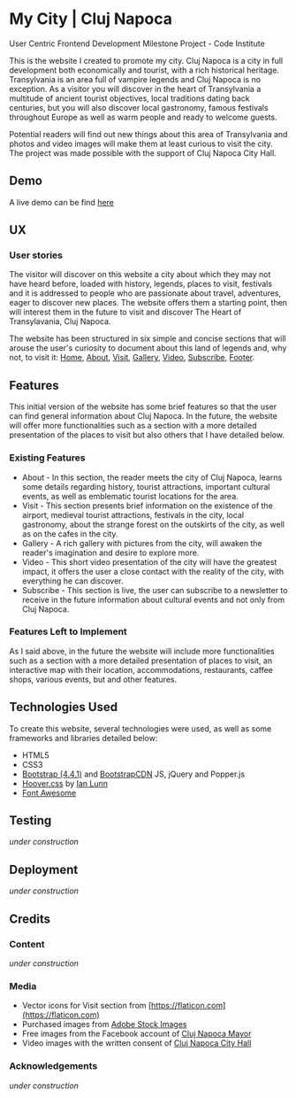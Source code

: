 # My City | Cluj Napoca
User Centric Frontend Development Milestone Project - Code Institute

This is the website I created to promote my city. Cluj Napoca is a city in full development both economically and tourist, with a rich historical heritage. Transylvania is an area full of vampire legends and Cluj Napoca is no exception. As a visitor you will discover in the heart of Transylvania a multitude of ancient tourist objectives, local traditions dating back centuries, but you will also discover local gastronomy, famous festivals throughout Europe as well as warm people and ready to welcome guests.

Potential readers will find out new things about this area of Transylvania and photos and video images will make them at least curious to visit the city. The project was made possible with the support of Cluj Napoca City Hall.

## Demo
A live demo can be find [here](https://iulianpro.github.io/my-city/index.html)

## UX

### User stories
The visitor will discover on this website a city about which they may not have heard before, loaded with history, legends, places to visit, festivals and it is addressed to people who are passionate about travel, adventures, eager to discover new places. The website offers them a starting point, then will interest them in the future to visit and discover The Heart of Transylavania, Cluj Napoca.

The website has been structured in six simple and concise sections that will arouse the user's curiosity to document about this land of legends and, why not, to visit it: [Home](wireframes/landing-page.jpg), [About](wireframes/about-section.jpg), [Visit](wireframes/visit-section.jpg), [Gallery](wireframes/gallery-section.jpg), [Video](wireframes/video-section.jpg), [Subscribe](wireframes/subscribe-section.jpg),  [Footer](wireframes/footer-section.jpg).

## Features
This initial version of the website has some brief features so that the user can find general information about Cluj Napoca. In the future, the website will offer more functionalities such as a section with a more detailed presentation of the places to visit but also others that I have detailed below.

### Existing Features
* About - In this section, the reader meets the city of Cluj Napoca, learns some details regarding history, tourist attractions, important cultural events, as well as emblematic tourist locations for the area.
* Visit - This section presents brief information on the existence of the airport, medieval tourist attractions, festivals in the city, local gastronomy, about the strange forest on the outskirts of the city, as well as on the cafes in the city.
* Gallery - A rich gallery with pictures from the city, will awaken the reader's imagination and desire to explore more.
* Video - This short video presentation of the city will have the greatest impact, it offers the user a close contact with the reality of the city, with everything he can discover.
* Subscribe - This section is live, the user can subscribe to a newsletter to receive in the future information about cultural events and not only from Cluj Napoca.

### Features Left to Implement
As I said above, in the future the website will include more functionalities such as a section with a more detailed presentation of places to visit, an interactive map with their location, accommodations, restaurants, caffee shops, various events, but and other features.

## Technologies Used
To create this website, several technologies were used, as well as some frameworks and libraries detailed below:
* HTML5
* CSS3
* [Bootstrap (4.4.1)](https://getbootstrap.com/) and [BootstrapCDN](https://getbootstrap.com/docs/4.4/getting-started/download/#bootstrapcdn) JS, jQuery and Popper.js
* [Hoover.css](http://ianlunn.github.io/Hover/) by [Ian Lunn](https://ianlunn.co.uk/)
* [Font Awesome](https://fontawesome.com)

## Testing
*under construction*

## Deployment
*under construction*

## Credits

### Content
*under construction*

### Media
* Vector icons for Visit section from [https://flaticon.com](https://flaticon.com)
* Purchased images from [Adobe Stock Images](https://stock.adobe.com)
* Free images from the Facebook account of [Cluj Napoca Mayor](https://www.facebook.com/EmilBoc.Intotdeaunapentruclujeni/?epa=SEARCH_BOX)
* Video images with the written consent of [Cluj Napoca City Hall](#)

### Acknowledgements
*under construction*